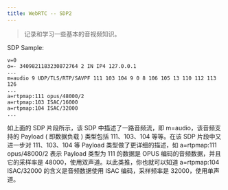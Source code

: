 ```yaml
---
title: WebRTC -- SDP2
---
```




> 记录和学习一些基本的音视频知识。

SDP Sample:

```
v=0
o=- 3409821183230872764 2 IN IP4 127.0.0.1
...
m=audio 9 UDP/TLS/RTP/SAVPF 111 103 104 9 0 8 106 105 13 110 112 113 126
...
a=rtpmap:111 opus/48000/2
a=rtpmap:103 ISAC/16000
a=rtpmap:104 ISAC/32000
...
```

如上面的 SDP 片段所示，该 SDP 中描述了一路音频流，即 m=audio，该音频支持的 Payload ( 即数据负载 ) 类型包括 111、103、104 等等。在该 SDP 片段中又进一步对 111、103、104 等 Payload 类型做了更详细的描述，如 a=rtpmap:111 opus/48000/2 表示 Payload 类型为 111 的数据是 OPUS 编码的音频数据，并且它的采样率是 48000，使用双声道。以此类推，你也就可以知道 a=rtpmap:104 ISAC/32000 的含义是音频数据使用 ISAC 编码，采样频率是 32000，使用单声道。
